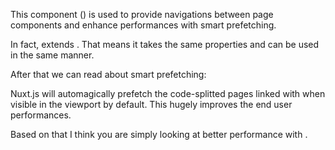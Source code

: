 This component (<nuxt-link>) is used to provide navigations between page components and enhance performances with smart prefetching.

In fact, <nuxt-link> extends <router-link>. That means it takes the same properties and can be used in the same manner.

After that we can read about smart prefetching:

Nuxt.js will automagically prefetch the code-splitted pages linked with when visible in the viewport by default. This hugely improves the end user performances.

Based on that I think you are simply looking at better performance with <nuxt-link>.
